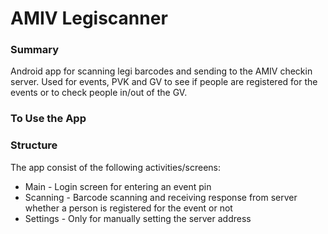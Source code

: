 # AMIV Legiscanner

### Summary 
Android app for scanning legi barcodes and sending to the AMIV checkin server. 
Used for events, PVK and GV to see if people are registered for the events or to check people in/out of the GV.

### To Use the App


### Structure
The app consist of the following activities/screens:
* Main - Login screen for entering an event pin
* Scanning - Barcode scanning and receiving response from server whether a person is registered for the event or not
* Settings - Only for manually setting the server address
